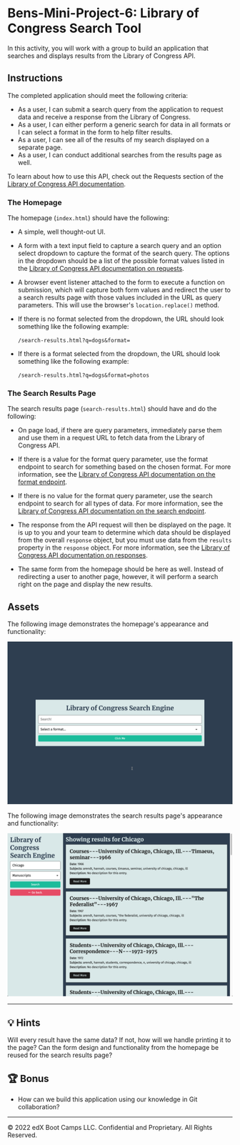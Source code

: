 # Bens-Mini-Project-6: Library of Congress Search Tool

In this activity, you will work with a group to build an application that searches and displays results from the Library of Congress API.

## Instructions

The completed application should meet the following criteria:

* As a user, I can submit a search query from the application to request data and receive a response from the Library of Congress.
* As a user, I can either perform a generic search for data in all formats or I can select a format in the form to help filter results.
* As a user, I can see all of the results of my search displayed on a separate page.
* As a user, I can conduct additional searches from the results page as well.

To learn about how to use this API, check out the Requests section of the [Library of Congress API documentation](https://libraryofcongress.github.io/data-exploration/).

### The Homepage

The homepage (`index.html`) should have the following:
* A simple, well thought-out UI.
* A form with a text input field to capture a search query and an option select dropdown to capture the format of the search query. The options in the dropdown should be a list of the possible format values listed in the [Library of Congress API documentation on requests](https://libraryofcongress.github.io/data-exploration/requests.html#format).
* A browser event listener attached to the form to execute a function on submission, which will capture both form values and redirect the user to a search results page with those values included in the URL as query parameters. This will use the browser's `location.replace()` method.
* If there is no format selected from the dropdown, the URL should look something like the following example:

  ```http
  /search-results.html?q=dogs&format=
  ```

* If there is a format selected from the dropdown, the URL should look something like the following example:

  ```http
  /search-results.html?q=dogs&format=photos
  ```

### The Search Results Page

The search results page (`search-results.html`) should have and do the following:

* On page load, if there are query parameters, immediately parse them and use them in a request URL to fetch data from the Library of Congress API.

* If there is a value for the format query parameter, use the format endpoint to search for something based on the chosen format. For more information, see the [Library of Congress API documentation on the format endpoint](https://libraryofcongress.github.io/data-exploration/requests.html#format).

* If there is no value for the format query parameter, use the search endpoint to search for all types of data. For more information, see the [Library of Congress API documentation on the search endpoint](https://libraryofcongress.github.io/data-exploration/requests.html#search).

* The response from the API request will then be displayed on the page. It is up to you and your team to determine which data should be displayed from the overall `response` object, but you must use data from the `results` property in the `response` object. For more information, see the [Library of Congress API documentation on responses](https://libraryofcongress.github.io/data-exploration/responses.html).

* The same form from the homepage should be here as well. Instead of redirecting a user to another page, however, it will perform a search right on the page and display the new results.

## Assets

The following image demonstrates the homepage's appearance and functionality:

![The home page shows a search bar with the ability to select a format from a dropdown menu.](./Images/01-homepage.png)

The following image demonstrates the search results page's appearance and functionality:

![The search results page displays results from a search conducted in the form on the left side of the page.](./Images/02-search-results-page.png)

---

## 💡 Hints

Will every result have the same data? If not, how will we handle printing it to the page? Can the form design and functionality from the homepage be reused for the search results page?

## 🏆 Bonus

* How can we build this application using our knowledge in Git collaboration?

---
© 2022 edX Boot Camps LLC. Confidential and Proprietary. All Rights Reserved.
